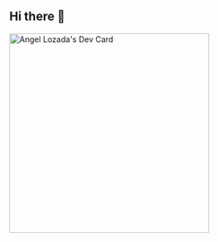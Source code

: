 ## Hi there 👋

<!--
**anglozm/anglozm** is a ✨ _special_ ✨ repository because its `README.md` (this file) appears on your GitHub profile.

Here are some ideas to get you started:

- 🔭 I’m currently working on ...
- 🌱 I’m currently learning ...
- 👯 I’m looking to collaborate on ...
- 🤔 I’m looking for help with ...
- 💬 Ask me about ...
- 📫 How to reach me: ...
- 😄 Pronouns: ...
- ⚡ Fun fact: ...
-->

<a href="https://app.daily.dev/anglozm"><img src="https://api.daily.dev/devcards/v2/eu0tYLGGWvn2ror2Dbd74.png?type=default&r=gcr" width="356" alt="Angel Lozada's Dev Card"/></a>
